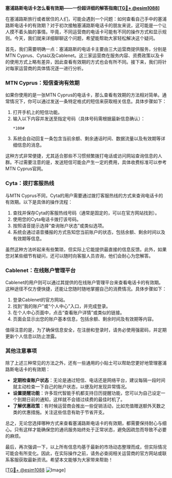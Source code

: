 **塞浦路斯电话卡怎么看有效期——一份超详细的解答指南[[TG💪+ @esim1088](https://t.me/s/esim1088)]**

在塞浦路斯旅行或者居住的人们，可能会遇到一个问题：如何查看自己手中的塞浦路斯电话卡的有效期？对于初次接触塞浦路斯电话卡的朋友来说，这可能是一个让人摸不着头脑的事情。毕竟，不同运营商的电话卡可能有不同的操作方式和显示规则。今天，我们就来详细聊聊这个问题，希望能帮助大家轻松解决这个疑问。

首先，我们需要明确一点：塞浦路斯的电话卡主要由三大运营商提供服务，分别是MTN Cyprus、Cyta以及Cablenet。这三家运营商在服务内容、资费政策以及卡的使用方式上略有差异，因此查看有效期的方式也会有所不同。接下来，我们将针对每家运营商的具体情况逐一进行分析。

### MTN Cyprus：短信查询有效期

如果你使用的是一张MTN Cyprus的电话卡，那么查看有效期的方法相对简单。通常情况下，你可以通过发送一条特定格式的短信来获取相关信息。具体步骤如下：

1. 打开手机上的短信功能。
2. 输入以下内容并发送至指定号码（具体号码需根据最新信息确认）：
   ```
   *100#
   ```
3. 系统会自动回复一条包含当前余额、剩余通话时间、数据流量以及有效期等详细信息的消息。

这种方式非常便捷，尤其适合那些不习惯频繁拨打电话或访问网站查询信息的人群。不过需要注意的是，发送短信可能会产生一定的费用，具体收费标准可以参考MTN Cyprus官网。

### Cyta：拨打客服热线

与MTN Cyprus不同，Cyta的用户需要通过拨打客服热线的方式来查询电话卡的有效期。以下是具体的操作流程：

1. 查找并保存Cyta的客服热线号码（通常是固定的，可以在官方网站找到）。
2. 使用您的Cyta电话卡拨打该号码。
3. 按照语音提示选择“查询账户状态”或类似选项。
4. 系统会通过语音播报的方式告知您当前账户的状态，包括余额、剩余时间以及有效期等信息。

虽然这种方法听起来有些繁琐，但实际上它能提供最直接的信息反馈。此外，如果您对某些细节有疑问，还可以随时向客服人员咨询，他们会耐心为您解答。

### Cablenet：在线账户管理平台

Cablenet的用户则可以通过其提供的在线账户管理平台来查看电话卡的有效期。这种途径不仅方便快捷，还能让您随时随地掌握自己的消费情况。具体步骤如下：

1. 登录Cablenet的官方网站。
2. 找到“我的账户”或“个人中心”入口，并完成登录。
3. 在个人中心页面中，点击“查看账户详情”或类似的链接。
4. 页面会显示出您的账户基本信息，包括余额、剩余时间及有效期等内容。

值得注意的是，为了确保信息安全，在注册和登录时，请务必使用强密码，并定期更新个人信息以防止泄露。

### 其他注意事项

除了上述三种常见的方法之外，还有一些通用的小贴士可以帮助您更好地管理塞浦路斯电话卡的有效期：

- **定期检查账户状态**：无论是通过短信、电话还是网络平台，建议每隔一段时间就主动检查一下自己的账户状态，以便及时发现异常情况。
- **设置提醒功能**：许多现代智能手机都支持日历提醒功能，您可以为自己设定一个到期日前的通知，这样就不会错过续费的最佳时机了。
- **了解优惠政策**：有时候运营商会推出一些促销活动，比如充值赠送额外天数之类的优惠措施。关注这些信息有助于节省开支。

总之，无论您选择哪种方式来查看塞浦路斯电话卡的有效期，都需要保持耐心与细心。只有这样才能确保您的通讯服务始终处于正常状态，避免因疏忽而导致不必要的麻烦。

最后，再次强调一下，以上所有信息均基于最新的市场动态整理而成，但实际情况可能会有所变化。因此，在实际操作之前，请务必查阅相关运营商的官方网站或联系客服获取最新资讯。希望本文能够为大家带来帮助！

[[TG💪+ @esim1088](https://t.me/s/esim1088) ![Image](https://i.postimg.cc/4NQfJmqS/Snipaste-2025-05-13-00-14-12.png)]